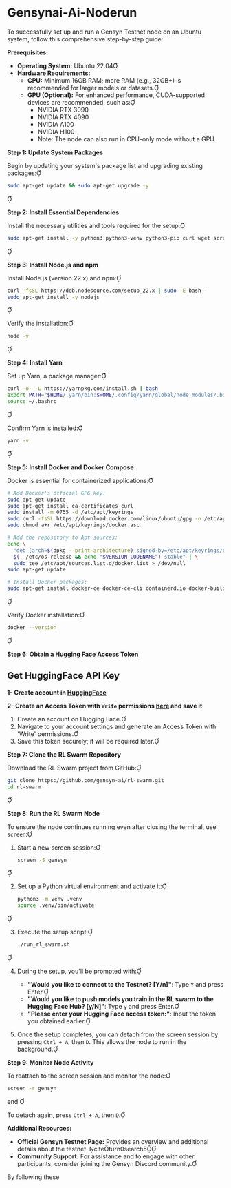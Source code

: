 # Gensynai-Ai-Noderun

To successfully set up and run a Gensyn Testnet node on an Ubuntu system, follow this comprehensive step-by-step guide:

**Prerequisites:**

- **Operating System:** Ubuntu 22.04
- **Hardware Requirements:**
  - **CPU:** Minimum 16GB RAM; more RAM (e.g., 32GB+) is recommended for larger models or datasets.
  - **GPU (Optional):** For enhanced performance, CUDA-supported devices are recommended, such as:
    - NVIDIA RTX 3090
    - NVIDIA RTX 4090
    - NVIDIA A100
    - NVIDIA H100
    - Note: The node can also run in CPU-only mode without a GPU.

**Step 1: Update System Packages**

Begin by updating your system's package list and upgrading existing packages:


```bash
sudo apt-get update && sudo apt-get upgrade -y
```


**Step 2: Install Essential Dependencies**

Install the necessary utilities and tools required for the setup:


```bash
sudo apt-get install -y python3 python3-venv python3-pip curl wget screen git lsof
```


**Step 3: Install Node.js and npm**

Install Node.js (version 22.x) and npm:


```bash
curl -fsSL https://deb.nodesource.com/setup_22.x | sudo -E bash -
sudo apt-get install -y nodejs
```


Verify the installation:


```bash
node -v
```


**Step 4: Install Yarn**

Set up Yarn, a package manager:


```bash
curl -o- -L https://yarnpkg.com/install.sh | bash
export PATH="$HOME/.yarn/bin:$HOME/.config/yarn/global/node_modules/.bin:$PATH"
source ~/.bashrc
```


Confirm Yarn is installed:


```bash
yarn -v
```


**Step 5: Install Docker and Docker Compose**

Docker is essential for containerized applications:


```bash
# Add Docker's official GPG key:
sudo apt-get update
sudo apt-get install ca-certificates curl
sudo install -m 0755 -d /etc/apt/keyrings
sudo curl -fsSL https://download.docker.com/linux/ubuntu/gpg -o /etc/apt/keyrings/docker.asc
sudo chmod a+r /etc/apt/keyrings/docker.asc

# Add the repository to Apt sources:
echo \
  "deb [arch=$(dpkg --print-architecture) signed-by=/etc/apt/keyrings/docker.asc] https://download.docker.com/linux/ubuntu \
  $(. /etc/os-release && echo "$VERSION_CODENAME") stable" | \
  sudo tee /etc/apt/sources.list.d/docker.list > /dev/null
sudo apt-get update

# Install Docker packages:
sudo apt-get install docker-ce docker-ce-cli containerd.io docker-buildx-plugin docker-compose-plugin
```


Verify Docker installation:


```bash
docker --version
```


**Step 6: Obtain a Hugging Face Access Token**

## Get HuggingFace API Key 
**1- Create account in [HuggingFace](https://huggingface.co/)**

**2- Create an Access Token with `Write` permissions [here](https://huggingface.co/settings/tokens) and save it**

1. Create an account on Hugging Face.
2. Navigate to your account settings and generate an Access Token with 'Write' permissions.
3. Save this token securely; it will be required later.

**Step 7: Clone the RL Swarm Repository**

Download the RL Swarm project from GitHub:


```bash
git clone https://github.com/gensyn-ai/rl-swarm.git
cd rl-swarm
```


**Step 8: Run the RL Swarm Node**

To ensure the node continues running even after closing the terminal, use `screen`:

1. Start a new screen session:

   ```bash
   screen -S gensyn
   ```


2. Set up a Python virtual environment and activate it:

   ```bash
   python3 -m venv .venv
   source .venv/bin/activate
   ```


3. Execute the setup script:

   ```bash
   ./run_rl_swarm.sh
   ```


4. During the setup, you'll be prompted with:

   - **"Would you like to connect to the Testnet? [Y/n]"**: Type `Y` and press Enter.
   - **"Would you like to push models you train in the RL swarm to the Hugging Face Hub? [y/N]"**: Type `y` and press Enter.
   - **"Please enter your Hugging Face access token:"**: Input the token you obtained earlier.

5. Once the setup completes, you can detach from the screen session by pressing `Ctrl + A`, then `D`. This allows the node to run in the background.

**Step 9: Monitor Node Activity**

To reattach to the screen session and monitor the node:


```bash
screen -r gensyn
```

end


To detach again, press `Ctrl + A`, then `D`.

**Additional Resources:**

- **Official Gensyn Testnet Page:** Provides an overview and additional details about the testnet. citeturn0search5
- **Community Support:** For assistance and to engage with other participants, consider joining the Gensyn Discord community.

By following these 
